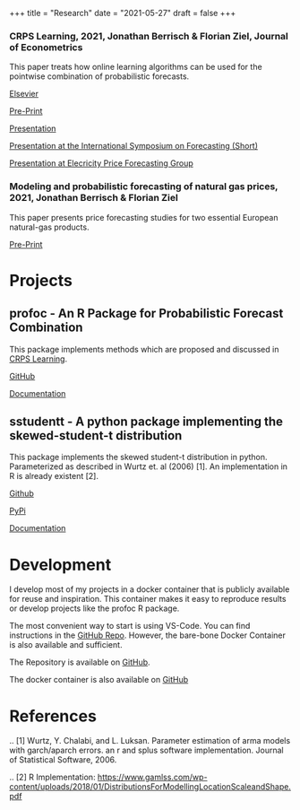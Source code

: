 +++
title = "Research"
date = "2021-05-27"
draft = false
+++

### CRPS Learning, 2021, Jonathan Berrisch & Florian Ziel, Journal of Econometrics

This paper treats how online learning algorithms can be used for the pointwise combination of probabilistic forecasts.

[Elsevier](https://authors.elsevier.com/a/1eKV815Dji7UNa)

[Pre-Print](https://arxiv.org/abs/2102.00968)

[Presentation](../slides/21_05_france)

[Presentation at the International Symposium on Forecasting (Short)](../slides/21_06_isf)

[Presentation at Elecricity Price Forecasting Group](../slides/21_11_epf)

### Modeling and probabilistic forecasting of natural gas prices, 2021, Jonathan Berrisch & Florian Ziel

This paper presents price forecasting studies for two essential European natural-gas products.

[Pre-Print](https://arxiv.org/abs/2010.06227) 

# Projects

## profoc - An R Package for Probabilistic Forecast Combination

This package implements methods which are proposed and discussed in [CRPS Learning](https://arxiv.org/abs/2102.00968).

[GitHub](https://github.com/BerriJ/profoc)

[Documentation](https://profoc.berrisch.biz/)

## sstudentt - A python package implementing the skewed-student-t distribution

This package implements the skewed student-t distribution in python. Parameterized as described in Wurtz et. al (2006) [1]. An implementation in R is already existent [2].

[Github](https://github.com/BerriJ/sstudentt/edit/master/README.rst)

[PyPi](https://pypi.org/project/sstudentt/)

[Documentation](https://sstudentt.readthedocs.io/en/latest/)

# Development

I develop most of my projects in a docker container that is publicly available for reuse and inspiration. This container makes it easy to reproduce results or develop projects like the profoc R package.

The most convenient way to start is using VS-Code. You can find instructions in the [GitHub Repo](https://github.com/BerriJ/devenv/tree/dev). However, the bare-bone Docker Container is also available and sufficient.

The Repository is available on [GitHub](https://github.com/BerriJ/devenv/tree/dev).

The docker container is also available on [GitHub](https://github.com/users/BerriJ/packages/container/devenv/versions)


# References

.. [1] Wurtz, Y. Chalabi, and L. Luksan. Parameter estimation of arma models with garch/aparch errors. an r and splus software implementation. Journal of Statistical Software, 2006.

.. [2] R Implementation: https://www.gamlss.com/wp-content/uploads/2018/01/DistributionsForModellingLocationScaleandShape.pdf